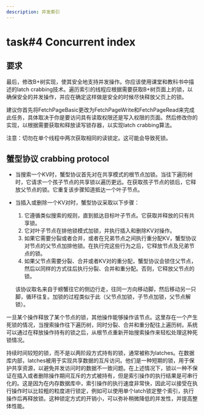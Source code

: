 ```yaml
---
description: 并发索引
---
```


# task#4 Concurrent index

## 要求

最后，修改B+树实现，使其安全地支持并发操作。你应该使用课堂和教科书中描述的latch crabbing技术。遍历索引的线程应根据需要获取B+树页面上的锁，以确保安全的并发操作，并应在确定这样做是安全的时候尽快释放父页上的锁。

建议你首先将FetchPageBasic更改为FetchPageWrite和FetchPageRead来完成此任务，具体取决于你是要访问具有读取权限还是写入权限的页面。然后修改你的实现，以根据需要获取和释放读写锁存器，以实现latch crabbing算法。

注意：切勿在单个线程中两次获取相同的读锁定。这可能会导致死锁。

## 蟹型协议 crabbing protocol

* 当搜索一个KV时，蟹型协议首先对在共享模式的根节点加锁。当往下遍历树时，它请求一个孩子节点的共享锁以遍历更远。在获取孩子节点的锁后，它释放父节点的锁。它重复该步骤知道抵达一个叶子节点。
*   当插入或删除一个KV对时，蟹型协议采取以下步骤：

    1. 它遵循类似搜索的规则，直到抵达目标叶子节点。它获取并释放的只有共享锁。
    2. 它对叶子节点在排他锁模式加锁，并执行插入和删除KV对操作。
    3. 如果它需要分裂或者合并，或者在兄弟节点之间执行重分配KV，蟹型协议对节点的父节点加排他锁。在执行完这些行为之后，它释放节点及兄弟节点的锁。
    4. 如果父节点需要分裂、合并或者KV对的重分配，蟹型协议会锁住父节点，然后以同样的方式往后执行分裂、合并和重分配。否则，它释放父节点的锁。

    该协议取名来自于螃蟹往它的侧边行走，往同一方向移动脚，然后移动另一只脚，循环往复。加锁的过程类似于此（父节点加锁，子节点加锁，父节点解锁）。

一旦某个操作释放了某个节点的锁，其他操作能够操作该节点。这里存在一个产生死锁的情况，当搜索操作往下遍历树，同时分裂、合并和重分配往上遍历树。系统可以通过在释放操作持有的锁之后，从根节点重新开始搜索操作来轻松处理这种死锁情况。

持续时间较短的锁，而不是以两阶段方式持有的锁，通常被称为latches。在数据库内部，latches被用于实现共享数据的互斥访问。他们是一种短期的锁，用于保护共享资源，以避免并发访问时的数据不一致问题。在上述情况下，锁以一种不保证在插入或者删除操作期间互斥的方式被持有，但是索引操作的执行结果是可串行化的。这是因为在内存数据库中，索引操作的执行速度非常快，因此可以接受在执行操作时以比较粗的粒度进行锁定，例如可以使用单个latch锁定整个索引，执行操作后再释放锁。这种锁定方式的开销小，可以弥补稍微降低的并发性，并提高整体性能。
